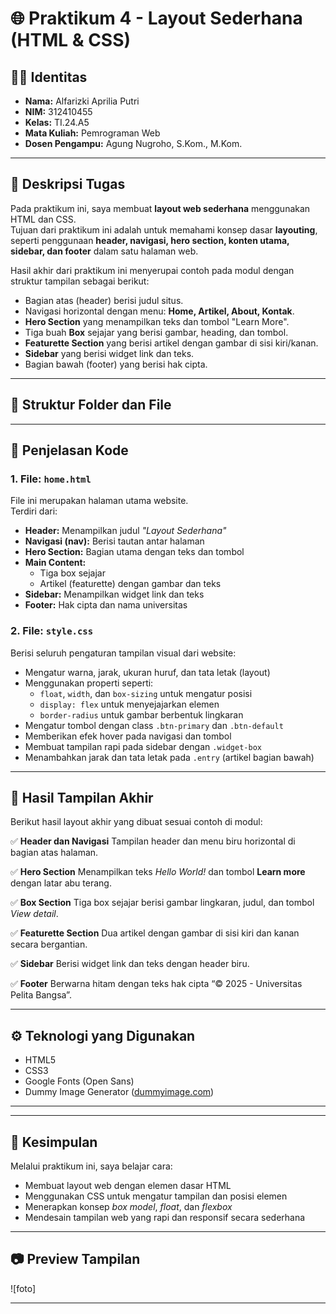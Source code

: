 # 🌐 Praktikum 4 - Layout Sederhana (HTML & CSS)

## 👩‍💻 Identitas
- **Nama:** Alfarizki Aprilia Putri  
- **NIM:** 312410455  
- **Kelas:** TI.24.A5  
- **Mata Kuliah:** Pemrograman Web  
- **Dosen Pengampu:** Agung Nugroho, S.Kom., M.Kom.  

---

## 📄 **Deskripsi Tugas**
Pada praktikum ini, saya membuat **layout web sederhana** menggunakan HTML dan CSS.  
Tujuan dari praktikum ini adalah untuk memahami konsep dasar **layouting**, seperti penggunaan **header, navigasi, hero section, konten utama, sidebar, dan footer** dalam satu halaman web.

Hasil akhir dari praktikum ini menyerupai contoh pada modul dengan struktur tampilan sebagai berikut:

- Bagian atas (header) berisi judul situs.
- Navigasi horizontal dengan menu: **Home, Artikel, About, Kontak**.
- **Hero Section** yang menampilkan teks dan tombol "Learn More".
- Tiga buah **Box** sejajar yang berisi gambar, heading, dan tombol.
- **Featurette Section** yang berisi artikel dengan gambar di sisi kiri/kanan.
- **Sidebar** yang berisi widget link dan teks.
- Bagian bawah (footer) yang berisi hak cipta.

---

## 🧩 **Struktur Folder dan File**

---

## 🧱 **Penjelasan Kode**
### 1. **File: `home.html`**
File ini merupakan halaman utama website.  
Terdiri dari:
- **Header:** Menampilkan judul *"Layout Sederhana"*  
- **Navigasi (nav):** Berisi tautan antar halaman  
- **Hero Section:** Bagian utama dengan teks dan tombol  
- **Main Content:**  
  - Tiga box sejajar  
  - Artikel (featurette) dengan gambar dan teks  
- **Sidebar:** Menampilkan widget link dan teks  
- **Footer:** Hak cipta dan nama universitas  

### 2. **File: `style.css`**
Berisi seluruh pengaturan tampilan visual dari website:
- Mengatur warna, jarak, ukuran huruf, dan tata letak (layout)
- Menggunakan properti seperti:
  - `float`, `width`, dan `box-sizing` untuk mengatur posisi
  - `display: flex` untuk menyejajarkan elemen
  - `border-radius` untuk gambar berbentuk lingkaran
- Mengatur tombol dengan class `.btn-primary` dan `.btn-default`
- Memberikan efek hover pada navigasi dan tombol
- Membuat tampilan rapi pada sidebar dengan `.widget-box`
- Menambahkan jarak dan tata letak pada `.entry` (artikel bagian bawah)

---

## 🎨 **Hasil Tampilan Akhir**
Berikut hasil layout akhir yang dibuat sesuai contoh di modul:

✅ **Header dan Navigasi**
Tampilan header dan menu biru horizontal di bagian atas halaman.

✅ **Hero Section**
Menampilkan teks *Hello World!* dan tombol **Learn more** dengan latar abu terang.

✅ **Box Section**
Tiga box sejajar berisi gambar lingkaran, judul, dan tombol *View detail*.

✅ **Featurette Section**
Dua artikel dengan gambar di sisi kiri dan kanan secara bergantian.

✅ **Sidebar**
Berisi widget link dan teks dengan header biru.

✅ **Footer**
Berwarna hitam dengan teks hak cipta “© 2025 - Universitas Pelita Bangsa”.

---

## ⚙️ **Teknologi yang Digunakan**
- HTML5  
- CSS3  
- Google Fonts (Open Sans)  
- Dummy Image Generator ([dummyimage.com](https://dummyimage.com))  

---
---

## 🧠 **Kesimpulan**
Melalui praktikum ini, saya belajar cara:
- Membuat layout web dengan elemen dasar HTML
- Menggunakan CSS untuk mengatur tampilan dan posisi elemen
- Menerapkan konsep *box model*, *float*, dan *flexbox*
- Mendesain tampilan web yang rapi dan responsif secara sederhana

---

## 📷 **Preview Tampilan**
![foto]

---


